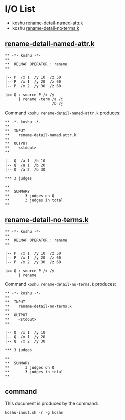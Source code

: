 # I/O List

- koshu [rename-detail-named-attr.k](#rename-detail-named-attrk)
- koshu [rename-detail-no-terms.k](#rename-detail-no-termsk)



## [rename-detail-named-attr.k](rename-detail-named-attr.k)

```
** -*- koshu -*-
**
**  RELMAP OPERATOR : rename
**

|-- P  /x 1  /y 10  /z 50
|-- P  /x 1  /y 20  /z 60
|-- P  /x 2  /y 30  /z 60

|== Q : source P /x /y
      | rename -term /a /x
                     /b /y
```

Command `koshu rename-detail-named-attr.k` produces:

```
** -*- koshu -*-
**
**  INPUT
**    rename-detail-named-attr.k
**
**  OUTPUT
**    <stdout>
**

|-- Q  /a 1  /b 10
|-- Q  /a 1  /b 20
|-- Q  /a 2  /b 30

*** 3 judges

**
**  SUMMARY
**       3 judges on Q
**       3 judges in total
**
```



## [rename-detail-no-terms.k](rename-detail-no-terms.k)

```
** -*- koshu -*-
**
**  RELMAP OPERATOR : rename
**

|-- P  /x 1  /y 10  /z 50
|-- P  /x 1  /y 20  /z 60
|-- P  /x 2  /y 30  /z 60

|== Q : source P /x /y
      | rename
```

Command `koshu rename-detail-no-terms.k` produces:

```
** -*- koshu -*-
**
**  INPUT
**    rename-detail-no-terms.k
**
**  OUTPUT
**    <stdout>
**

|-- Q  /x 1  /y 10
|-- Q  /x 1  /y 20
|-- Q  /x 2  /y 30

*** 3 judges

**
**  SUMMARY
**       3 judges on Q
**       3 judges in total
**
```



## command

This document is produced by the command:

```
koshu-inout.sh -r -g koshu
```
